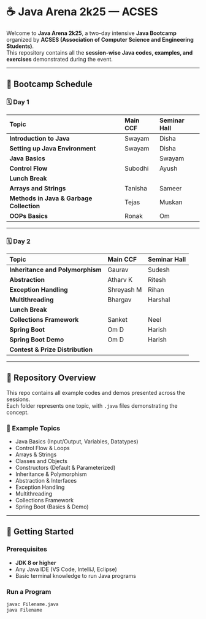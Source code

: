 # ☕ Java Arena 2k25 — ACSES

Welcome to **Java Arena 2k25**, a two-day intensive **Java Bootcamp** organized by **ACSES (Association of Computer Science and Engineering Students)**.  
This repository contains all the **session-wise Java codes, examples, and exercises** demonstrated during the event.

---

## 🏫 Bootcamp Schedule

### 🗓️ **Day 1**

| Topic | Main CCF | Seminar Hall |
|:------|:----------|:--------------|
| **Introduction to Java** | Swayam | Disha |
| **Setting up Java Environment** | Swayam | Disha |
| **Java Basics** || Swayam | Disha |
| **Control Flow** | Subodhi | Ayush |
| **Lunch Break** | | |
| **Arrays and Strings** | Tanisha | Sameer |
| **Methods in Java & Garbage Collection** | Tejas | Muskan |
| **OOPs Basics** | Ronak | Om  |

---

### 🗓️ **Day 2**

| Topic | Main CCF | Seminar Hall |
|:------|:----------|:--------------|
| **Inheritance and Polymorphism** | Gaurav | Sudesh |
| **Abstraction** | Atharv K | Ritesh |
| **Exception Handling** | Shreyash M | Rihan |
| **Multithreading** | Bhargav | Harshal |
| **Lunch Break** | | |
| **Collections Framework** | Sanket | Neel |
| **Spring Boot** | Om D | Harish |
| **Spring Boot Demo** | Om D | Harish |
| **Contest & Prize Distribution** | | |

---

## 📘 Repository Overview

This repo contains all example codes and demos presented across the sessions.  
Each folder represents one topic, with `.java` files demonstrating the concept.

### 🧩 Example Topics
- Java Basics (Input/Output, Variables, Datatypes)
- Control Flow & Loops
- Arrays & Strings
- Classes and Objects
- Constructors (Default & Parameterized)
- Inheritance & Polymorphism
- Abstraction & Interfaces
- Exception Handling
- Multithreading
- Collections Framework
- Spring Boot (Basics & Demo)

---

## 🚀 Getting Started

### Prerequisites
- **JDK 8 or higher**
- Any Java IDE (VS Code, IntelliJ, Eclipse)
- Basic terminal knowledge to run Java programs

### Run a Program
```bash
javac Filename.java
java Filename
